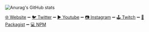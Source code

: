 ![Anurag's GitHub stats](https://github-readme-stats-git-masterrstaa-rickstaa.vercel.app/api?username=codelinered&show_icons=true&hide_border=true&border_radius=0&bg_color=500000&text_color=ff2525&title_color=ff2525&icon_color=ffffff)

[🌐 Website](https://www.codelinered.net) ➖ 
[🐦 Twitter](https://twitter.com/CodelineRed) ➖ 
[▶ Youtube](https://www.youtube.com/@codelinered) ➖ 
[📷 Instagram](https://www.instagram.com/codelinered/) ➖ 
[🕹 Twitch](https://www.twitch.tv/codelinered) ➖ 
[🎁 Packagist](https://packagist.org/users/CodelineRed/) ➖ 
[💻 NPM](https://www.npmjs.com/~codelinered)

<!--
**CodelineRed/codelinered** is a ✨ _special_ ✨ repository because its `README.md` (this file) appears on your GitHub profile.

Here are some ideas to get you started:

- 🔭 I’m currently working on ...
- 🌱 I’m currently learning ...
- 👯 I’m looking to collaborate on ...
- 🤔 I’m looking for help with ...
- 💬 Ask me about ...
- 📫 How to reach me: ...
- 😄 Pronouns: ...
- ⚡ Fun fact: ...
-->

